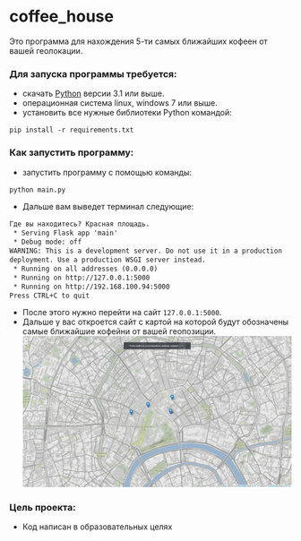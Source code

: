 # coffee_house
 Это программа для нахождения 5-ти самых ближайших кофеен от вашей геолокации.
### Для запуска программы требуется:
 * скачать [Python](https://www.python.org/) версии 3.1 или выше.
 * операционная система linux, windows 7 или выше.
 * установить все нужные библиотеки Python командой:
```
pip install -r requirements.txt
```
### Как запустить программу:
* запустить программу с помощью команды:
```
python main.py
```
* Дальше вам выведет терминал следующие:
```
Где вы находитесь? Красная площадь.
 * Serving Flask app 'main'
 * Debug mode: off
WARNING: This is a development server. Do not use it in a production deployment. Use a production WSGI server instead.
 * Running on all addresses (0.0.0.0)
 * Running on http://127.0.0.1:5000
 * Running on http://192.168.100.94:5000
Press CTRL+C to quit
```
* После этого нужно перейти на сайт `127.0.0.1:5000`.
* Дальше у вас откроется сайт с картой на которой будут обозначены самые ближайшие кофейни от вашей геопозиции.
![](/image.png)
### Цель проекта:
* Код написан в образовательных целях 
